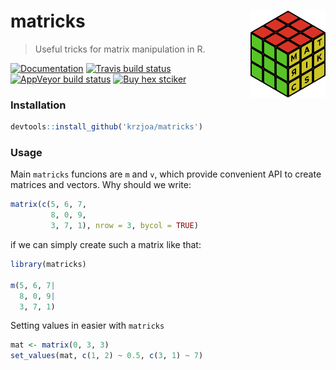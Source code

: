 # matricks <img src='man/figures/logo.png ' align="right" height="139" />
> Useful tricks for matrix manipulation in R.

[![Documentation](https://img.shields.io/badge/documentation-matricks-orange.svg?colorB=E91E63)](http://krzjoa.github.io/matricks)
[![Travis build status](https://travis-ci.org/krzjoa/matricks.svg?branch=master)](https://travis-ci.org/krzjoa/matricks)
[![AppVeyor build status](https://ci.appveyor.com/api/projects/status/github/krzjoa/matricks?branch=master&svg=true)](https://ci.appveyor.com/project/krzjoa/matricks)
[![Buy hex stciker](https://img.shields.io/badge/buy%20hex-matricks-green)](https://www.redbubble.com/people/krzjoa/works/43111073-matricks-r-package-hex?asc=u&kind=sticker&p=sticker&size=small)
  
### Installation
```r
devtools::install_github('krzjoa/matricks')
```
### Usage
Main `matricks` funcions are `m` and `v`, which provide convenient API to create matrices and vectors.  Why should we write:
```r
matrix(c(5, 6, 7,
         8, 0, 9,
         3, 7, 1), nrow = 3, bycol = TRUE)
```
if we can simply create such a matrix like that:
```r
library(matricks)

m(5, 6, 7|
  8, 0, 9|
  3, 7, 1)
```
Setting values in easier with `matricks`
```r
mat <- matrix(0, 3, 3)
set_values(mat, c(1, 2) ~ 0.5, c(3, 1) ~ 7)
```
      
      
      

